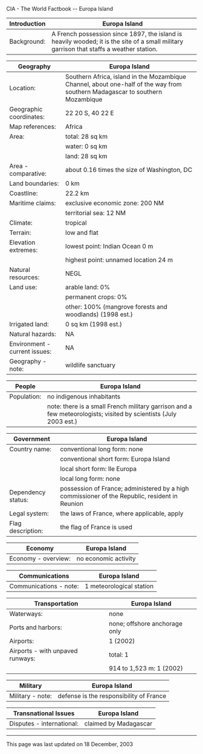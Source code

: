 CIA - The World Factbook -- Europa Island

| Introduction | Europa Island |
| --- | --- |
| Background: | A French possession since 1897, the island is heavily wooded; it is the site of a small military garrison that staffs a weather station. |

| Geography | Europa Island |
| --- | --- |
| Location: | Southern Africa, island in the Mozambique Channel, about one-half of the way from southern Madagascar to southern Mozambique |
| Geographic coordinates: | 22 20 S, 40 22 E |
| Map references: | Africa |
| Area: | total: 28 sq km |
| | water: 0 sq km |
| | land: 28 sq km |
| Area - comparative: | about 0.16 times the size of Washington, DC |
| Land boundaries: | 0 km |
| Coastline: | 22.2 km |
| Maritime claims: | exclusive economic zone: 200 NM |
| | territorial sea: 12 NM |
| Climate: | tropical |
| Terrain: | low and flat |
| Elevation extremes: | lowest point: Indian Ocean 0 m |
| | highest point: unnamed location 24 m |
| Natural resources: | NEGL |
| Land use: | arable land: 0% |
| | permanent crops: 0% |
| | other: 100% (mangrove forests and woodlands) (1998 est.) |
| Irrigated land: | 0 sq km (1998 est.) |
| Natural hazards: | NA |
| Environment - current issues: | NA |
| Geography - note: | wildlife sanctuary |

| People | Europa Island |
| --- | --- |
| Population: | no indigenous inhabitants |
| | note: there is a small French military garrison and a few meteorologists; visited by scientists (July 2003 est.) |

| Government | Europa Island |
| --- | --- |
| Country name: | conventional long form: none |
| | conventional short form: Europa Island |
| | local short form: Ile Europa |
| | local long form: none |
| Dependency status: | possession of France; administered by a high commissioner of the Republic, resident in Reunion |
| Legal system: | the laws of France, where applicable, apply |
| Flag description: | the flag of France is used |

| Economy | Europa Island |
| --- | --- |
| Economy - overview: | no economic activity |

| Communications | Europa Island |
| --- | --- |
| Communications - note: | 1 meteorological station |

| Transportation | Europa Island |
| --- | --- |
| Waterways: | none |
| Ports and harbors: | none; offshore anchorage only |
| Airports: | 1 (2002) |
| Airports - with unpaved runways: | total: 1 |
| | 914 to 1,523 m: 1 (2002) |

| Military | Europa Island |
| --- | --- |
| Military - note: | defense is the responsibility of France |

| Transnational Issues | Europa Island |
| --- | --- |
| Disputes - international: | claimed by Madagascar |

---
This page was last updated on 18 December, 2003
